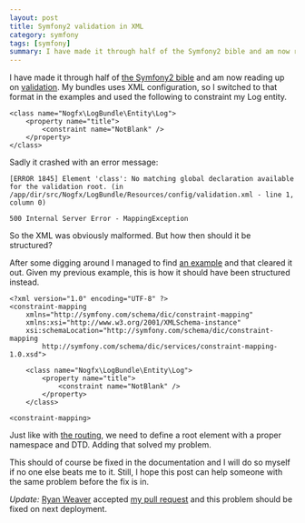 ```yaml
---
layout: post
title: Symfony2 validation in XML
category: symfony
tags: [symfony]
summary: I have made it through half of the Symfony2 bible and am now reading up on validation. I am using XML for my bundle configuration, so I switched to that format in the examples and used the following to constraint my Log entity.
---
```

I have made it through half of [the Symfony2 bible](http://symfony.com/doc/current/book/index.html) and am now reading up on [validation](http://symfony.com/doc/current/book/validation.html). My bundles uses XML configuration, so I switched to that format in the examples and used the following to constraint my Log entity.

    <class name="Nogfx\LogBundle\Entity\Log">
        <property name="title">
            <constraint name="NotBlank" />
        </property>
    </class>

Sadly it crashed with an error message:

    [ERROR 1845] Element 'class': No matching global declaration available for the validation root. (in /app/dir/src/Nogfx/LogBundle/Resources/config/validation.xml - line 1, column 0)

    500 Internal Server Error - MappingException

So the XML was obviously malformed. But how then should it be structured?

After some digging around I managed to find [an example](https://github.com/FriendsOfSymfony/FOSUserBundle/blob/master/Resources/config/validation.xml) and that cleared it out. Given my previous example, this is how it should have been structured instead.

    <?xml version="1.0" encoding="UTF-8" ?>
    <constraint-mapping
        xmlns="http://symfony.com/schema/dic/constraint-mapping"
        xmlns:xsi="http://www.w3.org/2001/XMLSchema-instance"
        xsi:schemaLocation="http://symfony.com/schema/dic/constraint-mapping
            http://symfony.com/schema/dic/services/constraint-mapping-1.0.xsd">

        <class name="Nogfx\LogBundle\Entity\Log">
            <property name="title">
                <constraint name="NotBlank" />
            </property>
        </class>

    <constraint-mapping>

Just like with [the routing](http://symfony.com/doc/current/book/routing.html#routing-in-action), we need to define a root element with a proper namespace and DTD. Adding that solved my problem.

This should of course be fixed in the documentation and I will do so myself if no one else beats me to it. Still, I hope this post can help someone with the same problem before the fix is in.

*Update:* [Ryan Weaver](http://www.thatsquality.com/ryan) accepted [my pull request](https://github.com/symfony/symfony-docs/pull/588) and this problem should be fixed on next deployment.
